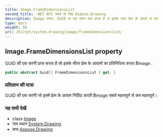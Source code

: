 ```yaml
---
title: Image.FrameDimensionsList
second_title: .NET API संदर्भ के लिए Aspose.Drawing
description: Image संपत्त. GUID क एक सरण प्रप्त करत है ज इसके भतर फ्रेम के आयमं क प्रतनधत्व करत हैImage .
type: docs
weight: 50
url: /hi/net/system.drawing/image/framedimensionslist/
---
```

## Image.FrameDimensionsList property

GUID की एक सरणी प्राप्त करता है जो इसके भीतर फ्रेम के आयामों का प्रतिनिधित्व करता हैImage .

```csharp
public abstract Guid[] FrameDimensionsList { get; }
```

### प्रतिलाभ की मात्रा

GUID की एक सरणी जो इसमें फ़्रेम के आयाम निर्दिष्ट करती हैImage सबसे महत्वपूर्ण से कम महत्वपूर्ण।

### यह सभी देखें

* class [Image](../)
* नाम स्थान [System.Drawing](../../image/)
* सभा [Aspose.Drawing](../../../)


